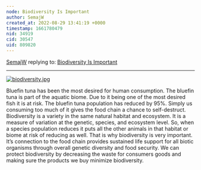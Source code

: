```yaml
---
node: Biodiversity Is Important 
author: SemajW
created_at: 2022-08-29 13:41:19 +0000
timestamp: 1661780479
nid: 34919
cid: 30547
uid: 809820
---
```




[SemajW](../profile/SemajW) replying to: [Biodiversity Is Important ](../notes/TheChessGym/08-29-2022/biodiversity-is-important)

----
[![biodiversity.jpg](/i/47092)](/i/47092?s=o)


Bluefin tuna has been the most desired for human consumption. The bluefin tuna is part of the aquatic biome. Due to it being one of the most desired fish it is at risk. The bluefin tuna population has reduced by 95%. Simply us consuming too much of it gives the food chain a chance to self-destruct.  Biodiversity is a variety in the same natural habitat and ecosystem. It is a measure of variation at the genetic, species, and ecosystem level. So, when a species population reduces it puts all the other animals in that habitat or biome at risk of reducing as well. That is why biodiversity is very important. It’s connection to the food chain provides sustained life support for all biotic organisms through overall genetic diversity and food security. We can protect biodiversity by decreasing the waste for consumers goods and making sure the products we buy minimize biodiversity. 